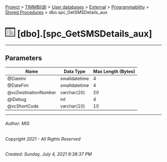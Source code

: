 #### 

[Project](../../../../../index.md) > [TIMMBI\\BI](../../../../index.md) > [User databases](../../../index.md) > [External](../../index.md) > [Programmability](../index.md) > [Stored Procedures](Stored_Procedures.md) > dbo.spc_GetSMSDetails_aux

# ![Stored Procedures](../../../../../Images/StoredProcedure32.png) [dbo].[spc_GetSMSDetails_aux]

---

## <a name="#parameters"></a>Parameters

| Name | Data Type | Max Length (Bytes) |
|---|---|---|
| @DateIni | smalldatetime | 4 |
| @DateFim | smalldatetime | 4 |
| @vcDestinationNumber | varchar(20) | 20 |
| @iDebug | int | 4 |
| @vcShortCode | varchar(10) | 10 |


---

###### Author:  MIS

###### Copyright 2021 - All Rights Reserved

###### Created: Sunday, July 4, 2021 9:38:37 PM

